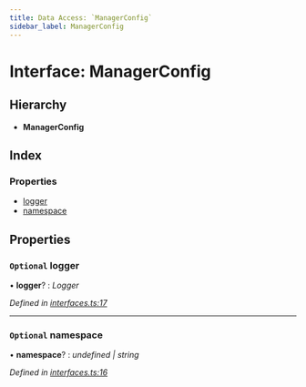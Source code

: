 ```yaml
---
title: Data Access: `ManagerConfig`
sidebar_label: ManagerConfig
---
```


# Interface: ManagerConfig

## Hierarchy

* **ManagerConfig**

## Index

### Properties

* [logger](managerconfig.md#optional-logger)
* [namespace](managerconfig.md#optional-namespace)

## Properties

### `Optional` logger

• **logger**? : *Logger*

*Defined in [interfaces.ts:17](https://github.com/terascope/teraslice/blob/d2d877b60/packages/data-access/src/interfaces.ts#L17)*

___

### `Optional` namespace

• **namespace**? : *undefined | string*

*Defined in [interfaces.ts:16](https://github.com/terascope/teraslice/blob/d2d877b60/packages/data-access/src/interfaces.ts#L16)*
